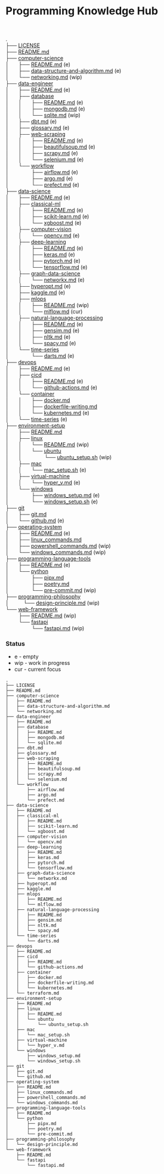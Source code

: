 # Programming Knowledge Hub 
 
 

.  
├── [LICENSE](LICENSE)  
├── [README.md](README.md)  
├── [computer-science](computer-science/)  
│    ├── [README.md](computer-science/README.md) (e)  
│    ├── [data-structure-and-algorithm.md](computer-science/data-structure-and-algorithm.md) (e)  
│    └── [networking.md](computer-science/networking.md) (wip)  
├── [data-engineer](data-engineer/)  
│    ├── [README.md](data-engineer/README.md) (e)  
│    ├── [database](data-engineer/database/)  
│    │    ├── [README.md](data-engineer/database/README.md) (e)  
│    │    ├── [mongodb.md](data-engineer/database/mongodb.md) (e)  
│    │    └── [sqlite.md](data-engineer/database/sqlite.md) (wip)  
│    ├── [dbt.md](data-engineer/dbt.md) (e)  
│    ├── [glossary.md](data-engineer/glossary.md) (e)  
│    ├── [web-scraping](data-engineer/web-scraping/)  
│    │    ├── [README.md](data-engineer/web-scraping/README.md) (e)  
│    │    ├── [beautifulsoup.md](data-engineer/web-scraping/beautifulsoup.md) (e)  
│    │    ├── [scrapy.md](data-engineer/web-scraping/scrapy.md) (e)  
│    │    └── [selenium.md](data-engineer/web-scraping/selenium.md) (e)  
│    └── [workflow](data-engineer/workflow/)  
│           ├── [airflow.md](data-engineer/workflow/airflow.md) (e)  
│           ├── [argo.md](data-engineer/workflow/argo.md) (e)  
│           └── [prefect.md](data-engineer/workflow/prefect.md) (e)  
├── [data-science](data-science/)  
│    ├── [README.md](data-science/README.md) (e)  
│    ├── [classical-ml](data-science/classical-ml/)  
│    │    ├── [README.md](data-science/classical-ml/README.md) (e)  
│    │    ├── [scikit-learn.md](data-science/classical-ml/scikit-learn.md) (e)  
│    │    └── [xgboost.md](data-science/classical-ml/xgboost.md) (e)  
│    ├── [computer-vision](data-science/computer-vision/)  
│    │    └── [opencv.md](data-science/computer-vision/opencv.md) (e)  
│    ├── [deep-learning](data-science/deep-learning/)  
│    │    ├── [README.md](data-science/deep-learning/README.md) (e)  
│    │    ├── [keras.md](data-science/deep-learning/keras.md) (e)  
│    │    ├── [pytorch.md](data-science/deep-learning/pytorch.md) (e)  
│    │    └── [tensorflow.md](data-science/deep-learning/tensorflow.md) (e)  
│    ├── [graph-data-science](data-science/graph-data-science/)  
│    │    └── [networkx.md](data-science/graph-data-science/networkx.md) (e)  
│    ├── [hyperopt.md](data-science/hyperopt.md) (e)  
│    ├── [kaggle.md](data-science/kaggle.md) (e)  
│    ├── [mlops](data-science/mlops/)  
│    │    ├── [README.md](data-science/mlops/README.md) (wip)  
│    │    └── [mlflow.md](data-science/mlops/mlflow.md) (cur)  
│    ├── [natural-language-processing](data-science/natural-language-processing/)  
│    │    ├── [README.md](data-science/natural-language-processing/README.md) (e)  
│    │    ├── [gensim.md](data-science/natural-language-processing/gensim.md) (e)  
│    │    ├── [nltk.md](data-science/natural-language-processing/nltk.md) (e)  
│    │    └── [spacy.md](data-science/natural-language-processing/spacy.md) (e)  
│    └── [time-series](data-science/time-series/)  
│           └── [darts.md](data-science/time-series/darts.md) (e)  
├── [devops](devops/)  
│    ├── [README.md](devops/README.md) (e)  
│    ├── [cicd](devops/cicd/)  
│    │    ├── [README.md](devops/cicd/README.md) (e)  
│    │    └── [github-actions.md](devops/cicd/github-actions.md) (e)  
│    └── [container](devops/container/)  
│    │    ├── [docker.md](devops/container/docker.md)  
│    │    ├── [dockerfile-writing.md](devops/container/dockerfile-writing.md)  
│    │    └── [kubernetes.md](devops/container/kubernetes.md) (e)  
│    └── [time-series](devops/terraform.md) (e)  
├── [environment-setup](environment-setup/)  
│    ├── [README.md](environment-setup/README.md)   
│    ├── [linux](environment-setup/linux/)  
│    │    └── [README.md](environment-setup/linux/README.md) (wip)  
│    │    └── [ubuntu](environment-setup/linux/ubuntu/)  
│    │         └── [ubuntu_setup.sh](environment-setup/linux/ubuntu_setup.sh) (wip)  
│    ├── [mac](environment-setup/mac/)  
│    │    └── [mac_setup.sh](environment-setup/mac/mac_setup.sh) (e)  
│    ├── [virtual-machine](environment-setup/virtual-machine/)  
│    │    └── [hyper_v.md](environment-setup/virtual-machine/hyper_v.md) (e)  
│    └── [windows](environment-setup/windows/)  
│           ├── [windows_setup.md](environment-setup/windows/windows_setup.md) (e)  
│           └── [windows_setup.sh](environment-setup/windows/windows_setup.sh) (e)  
├── [git](git/)  
│    ├── [git.md](git/git.md)  
│    └── [github.md](git/github.md) (e)  
├── [operating-system](operating-system/)  
│    ├── [README.md](operating-system/README.md) (e)  
│    ├── [linux_commands.md](operating-system/linux_commands.md)  
│    ├── [powershell_commands.md](operating-system/powershell_commands.md) (wip)  
│    └── [windows_commands.md](operating-system/windows_commands.md) (wip)  
├── [programming-language-tools](programming-language-tools/)  
│    ├── [README.md](programming-language-tools/README.md) (e)  
│    └── [python](programming-language-tools/python/)  
│           ├── [pipx.md](programming-language-tools/python/pipx.md)  
│           ├── [poetry.md](programming-language-tools/python/poetry.md)  
│           └── [pre-commit.md](programming-language-tools/python/pre-commit.md) (wip)  
├── [programming-philosophy](programming-philosophy/)  
│       └── [design-principle.md](programming-philosophy/design-principle.md) (wip)  
└── [web-framework](web-framework/)  
       ├── [README.md](web-framework/README.md) (wip)  
       └── [fastapi](web-framework/fastapi/)  
             └── [fastapi.md](web-framework/fastapi/fastapi.md) (wip)  
### Status
- e - empty
- wip - work in progress
- cur - current focus


```
.
├── LICENSE
├── README.md
├── computer-science
│   ├── README.md
│   ├── data-structure-and-algorithm.md
│   └── networking.md
├── data-engineer
│   ├── README.md
│   ├── database
│   │   ├── README.md
│   │   ├── mongodb.md
│   │   └── sqlite.md
│   ├── dbt.md
│   ├── glossary.md
│   ├── web-scraping
│   │   ├── README.md
│   │   ├── beautifulsoup.md
│   │   ├── scrapy.md
│   │   └── selenium.md
│   └── workflow
│       ├── airflow.md
│       ├── argo.md
│       └── prefect.md
├── data-science
│   ├── README.md
│   ├── classical-ml
│   │   ├── README.md
│   │   ├── scikit-learn.md
│   │   └── xgboost.md
│   ├── computer-vision
│   │   └── opencv.md
│   ├── deep-learning
│   │   ├── README.md
│   │   ├── keras.md
│   │   ├── pytorch.md
│   │   └── tensorflow.md
│   ├── graph-data-science
│   │   └── networkx.md
│   ├── hyperopt.md
│   ├── kaggle.md
│   ├── mlops
│   │   ├── README.md
│   │   └── mlflow.md
│   ├── natural-language-processing
│   │   ├── README.md
│   │   ├── gensim.md
│   │   ├── nltk.md
│   │   └── spacy.md
│   └── time-series
│       └── darts.md
├── devops
│   ├── README.md
│   ├── cicd
│   │   ├── README.md
│   │   └── github-actions.md
│   ├── container
│   │   ├── docker.md
│   │   ├── dockerfile-writing.md
│   │   └── kubernetes.md
│   └── terraform.md
├── environment-setup
│   ├── README.md
│   ├── linux
│   │   ├── README.md
│   │   └── ubuntu
│   │       └── ubuntu_setup.sh
│   ├── mac
│   │   └── mac_setup.sh
│   ├── virtual-machine
│   │   └── hyper_v.md
│   └── windows
│       ├── windows_setup.md
│       └── windows_setup.sh
├── git
│   ├── git.md
│   └── github.md
├── operating-system
│   ├── README.md
│   ├── linux_commands.md
│   ├── powershell_commands.md
│   └── windows_commands.md
├── programming-language-tools
│   ├── README.md
│   └── python
│       ├── pipx.md
│       ├── poetry.md
│       └── pre-commit.md
├── programming-philosophy
│   └── design-principle.md
└── web-framework
    ├── README.md
    └── fastapi
        └── fastapi.md
```
